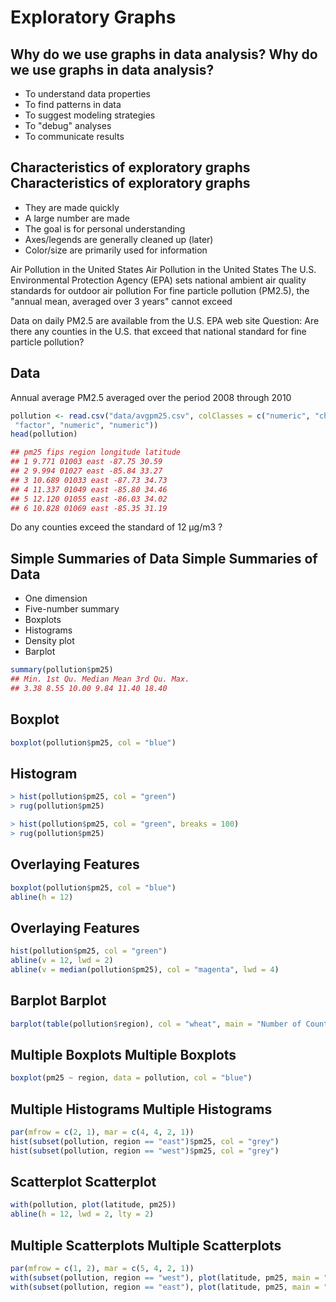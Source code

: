 Exploratory Graphs 
===========


Why do we use graphs in data analysis? Why do we use graphs in data analysis?
----

* To understand data properties
* To find patterns in data
* To suggest modeling strategies
* To "debug" analyses
* To communicate results

Characteristics of exploratory graphs Characteristics of exploratory graphs
---
* They are made quickly
* A large number are made
* The goal is for personal understanding
* Axes/legends are generally cleaned up (later)
* Color/size are primarily used for information

Air Pollution in the United States Air Pollution in the United States
The U.S. Environmental Protection Agency (EPA) sets national ambient air quality standards for
outdoor air pollution
For fine particle pollution (PM2.5), the "annual mean, averaged over 3 years" cannot exceed

Data on daily PM2.5 are available from the U.S. EPA web site
Question: Are there any counties in the U.S. that exceed that national standard for fine particle
pollution?

Data
---


Annual average PM2.5 averaged over the period 2008 through 2010

```r
pollution <- read.csv("data/avgpm25.csv", colClasses = c("numeric", "character",
 "factor", "numeric", "numeric"))
head(pollution)

## pm25 fips region longitude latitude
## 1 9.771 01003 east -87.75 30.59
## 2 9.994 01027 east -85.84 33.27
## 3 10.689 01033 east -87.73 34.73
## 4 11.337 01049 east -85.80 34.46
## 5 12.120 01055 east -86.03 34.02
## 6 10.828 01069 east -85.35 31.19

``` 


Do any counties exceed the standard of 12 μg/m3 ?

Simple Summaries of Data Simple Summaries of Data
----

* One dimension
* Five-number summary
* Boxplots
* Histograms
* Density plot
* Barplot

```r
summary(pollution$pm25)
## Min. 1st Qu. Median Mean 3rd Qu. Max.
## 3.38 8.55 10.00 9.84 11.40 18.40
``` 

Boxplot 
----
```r
boxplot(pollution$pm25, col = "blue")
```


Histogram
----
```r
> hist(pollution$pm25, col = "green")
> rug(pollution$pm25)

```
```r
> hist(pollution$pm25, col = "green", breaks = 100)
> rug(pollution$pm25)
```

Overlaying Features
----
```r
boxplot(pollution$pm25, col = "blue")
abline(h = 12)
```

Overlaying Features 
----

```r
hist(pollution$pm25, col = "green")
abline(v = 12, lwd = 2)
abline(v = median(pollution$pm25), col = "magenta", lwd = 4)
```

Barplot Barplot
----
```r
barplot(table(pollution$region), col = "wheat", main = "Number of Counties in Each Region")
```

Multiple Boxplots Multiple Boxplots
----
```r
boxplot(pm25 ~ region, data = pollution, col = "blue")
```

Multiple Histograms Multiple Histograms
----
```r
par(mfrow = c(2, 1), mar = c(4, 4, 2, 1))
hist(subset(pollution, region == "east")$pm25, col = "grey")
hist(subset(pollution, region == "west")$pm25, col = "grey")
```

Scatterplot Scatterplot
----
```r
with(pollution, plot(latitude, pm25))
abline(h = 12, lwd = 2, lty = 2)
```

Multiple Scatterplots Multiple Scatterplots
----
```r
par(mfrow = c(1, 2), mar = c(5, 4, 2, 1))
with(subset(pollution, region == "west"), plot(latitude, pm25, main = "West"))
with(subset(pollution, region == "east"), plot(latitude, pm25, main = "East"))
```

